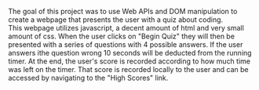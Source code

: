 The goal of this project was to use Web APIs and DOM manipulation to create a webpage that presents the user with a quiz about coding.  
This webpage utilizes javascript, a decent amount of html and very small amount of css. 
When the user clicks on "Begin Quiz" they will then be presented with a series of questions with 4 possible answers.  If the user answers ithe question wrong 10 seconds will be deducted from the running timer.  At the end, the user's score is recorded according to how much time was left on the timer.  That score is recorded locally to the user and can be accessed by navigating to the "High Scores" link.

